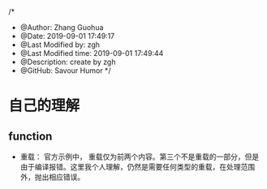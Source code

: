/*
* @Author: Zhang Guohua
* @Date:   2019-09-01 17:49:17
* @Last Modified by:   zgh
* @Last Modified time: 2019-09-01 17:49:44
* @Description: create by zgh
* @GitHub: Savour Humor
*/
# 自己的理解

## function

- 重载： 官方示例中， 重载仅为前两个内容。第三个不是重载的一部分，但是由于编译报错。这里我个人理解，仍然是需要任何类型的重载，在处理范围外，抛出相应错误。